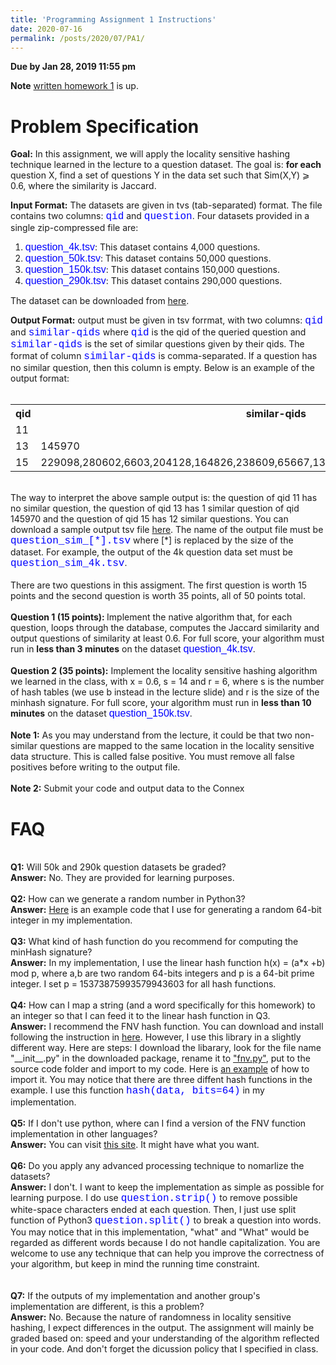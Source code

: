 ```yaml
---
title: 'Programming Assignment 1 Instructions'
date: 2020-07-16
permalink: /posts/2020/07/PA1/
---
```


 **Due by Jan 28, 2019 11:55 pm**

**Note** [written homework 1](https://hunglvosu.github.io/res/HW1.pdf) is up.

# Problem Specification

**Goal:** In this assignment, we will apply the locality sensitive hashing technique learned in the lecture to a question dataset. The goal is: <b>for each</b> question X, find a set of questions Y in the data set such that Sim(X,Y) &#x2a7e; 0.6, where the similarity is Jaccard.

**Input Format:** The datasets are given in tvs (tab-separated) format. The file contains two columns: <font face="Courier" size="3" color="blue">qid</font> and <font face="Courier" size="3" color="blue">question</font>. Four datasets provided in a single zip-compressed file are:
<ol> <li><font face="Verdana,Arial,Helvetica" size="3" color="blue">question_4k.tsv</font>: This dataset contains 4,000 questions.</li>
     <li><font face="Verdana,Arial,Helvetica" size="3" color="blue">question_50k.tsv</font>: This dataset contains 50,000 questions.</li>
      <li><font face="Verdana,Arial,Helvetica" size="3" color="blue">question_150k.tsv</font>: This dataset contains 150,000 questions.</li>
       <li><font face="Verdana,Arial,Helvetica" size="3" color="blue">question_290k.tsv</font>: This dataset contains 290,000 questions.</li>
    </ol>
The dataset can be downloaded from <a href = "https://hunglvosu.github.io/res/question-dataset.zip">here</a>.

**Output Format:** output must be given in tsv forrmat, with two columns: <font face="Courier" size="3" color="blue">qid</font> and <font face="Courier" size="3" color="blue">similar-qids</font> where <font face="Courier" size="3" color="blue">qid</font> is the qid of the queried question and <font face="Courier" size="3" color="blue">similar-qids</font> is the set of similar questions given by their qids. The format of column <font face="Courier" size="3" color="blue">similar-qids</font> is comma-separated. If a question has no similar question, then this column is empty. Below is an example of the output format:
<br>
<br>
<table border="0">
    <tr>
        <th>qid</th>
        <th>similar-qids</th>
    </tr>
    <tr>
        <td>11</td>
        <td></td>
    </tr>
    <tr>
        <td >13</td>
        <td>145970</td>
    </tr>
    <tr>
        <td>15</td>
        <td>229098,280602,6603,204128,164826,238609,65667,139632,265843,143673,217736,38330</td>
    </tr>
</table>
<br>
The way to interpret the above sample output is: the question of qid 11 has no similar question, the question of qid 13 has 1 similar question of qid 145970 and the question of qid 15 has 12 similar questions. You can download a sample output tsv file <a href = "https://hunglvosu.github.io/res/sample_output.tsv">here</a>. The name of the output file must be <font face="Courier" size="3" color="blue">question_sim_[*].tsv</font> where [*] is replaced by the size of the dataset. For example, the output of the 4k question data set must be <font face="Courier" size="3" color="blue">question_sim_4k.tsv</font>.
<br>
<br>
There are two questions in this assigment. The first question is worth 15 points and the second question is worth 35 points, all of 50 points total.
<br>
<br>
<b>Question 1 (15 points): </b> Implement the native algorithm that, for each question, loops through the database, computes the Jaccard similarity and output questions of similarity at least 0.6. For full score, your algorithm must run in <b>less than 3 minutes</b> on the dataset <font face="Verdana,Arial,Helvetica" size="3" color="blue">question_4k.tsv</font>.
<br>
<br>
<b>Question 2 (35 points):</b> Implement the locality sensitive hashing algorithm we learned in the class, with x = 0.6, s = 14 and r = 6, where s is the number of hash tables (we use b instead in the lecture slide) and r is the size of the minhash signature. For full score, your algorithm must run in <b>less than 10 minutes</b> on the dataset <font face="Verdana,Arial,Helvetica" size="3" color="blue">question_150k.tsv</font>.
<br>
<br>
<b>Note 1:</b> As you may understand from the lecture, it could be that two non-similar questions are mapped to the same location in the locality sensitive data structure. This is called false positive. You must remove all false positives before writing to the output file.
<br>
<br>
<b>Note 2:</b> Submit your code and output data to the Connex

# FAQ

<br>
<b>Q1:</b> Will 50k and 290k question datasets be graded?
<br>
<b>Answer:</b> No. They are provided for learning purposes.
<br>
<br>
<b>Q2:</b> How can we generate a random number in Python3?
<br>
<b>Answer:</b> <a href = "https://hunglvosu.github.io/res/random-gen.py">Here</a> is an example code that I use for generating a random 64-bit integer in my implementation.
<br>
<br>
<b>Q3:</b> What kind of hash function do you recommend for computing the minHash signature?
<br>
<b>Answer:</b> In my implementation, I use the linear hash function h(x) = (a*x +b) mod p, where a,b are two random 64-bits integers and p is a 64-bit prime integer. I set p = 15373875993579943603 for all hash functions.

<br>
<br>
<b>Q4:</b> How can I map a string (and a word specifically for this homework) to an integer so that I can feed it to the linear hash function in Q3.
<br>
<b>Answer:</b> I recommend the FNV hash function. You can download and install following the instruction in <a href = "https://pypi.org/project/fnv/">here</a>. However, I use this library in a slightly different way. Here are steps: I download the libarary, look for the file name "__init__.py" in the downloaded package, rename it to <a href = "https://hunglvosu.github.io/res/fnv.py">"fnv.py"</a>, put to the source code folder and import to my code. Here is <a href = "https://hunglvosu.github.io/res/fnv-example.py">an example</a> of how to import it. You may notice that there are three diffent hash functions in the example. I use this function <font face="Courier" size="3" color="blue">hash(data, bits=64)</font> in my implementation.
<br>
<br>
<b>Q5:</b> If I don't use python, where can I find a version of the FNV function implementation in other languages?
<br>
<b>Answer:</b> You can visit <a href = "http://isthe.com/chongo/tech/comp/fnv/">this site</a>. It might have what you want.
<br>
<br>
<b>Q6:</b> Do you apply any advanced processing technique to nomarlize the datasets?
<br>
<b>Answer:</b> I don't. I want to keep the implementation as simple as possible for learning purpose. I do use <font face="Courier" size="3" color="blue">question.strip()</font> to remove possible white-space characters ended at each question. Then, I just use split function of Python3 <font face="Courier" size="3" color="blue">question.split()</font> to break a question into words. You may notice that in this implementation, "what" and "What" would be regarded as different words because I do not handle capitalization. You are welcome to use any technique that can help you improve the correctness of your algorithm, but keep in mind the running time constraint.
<br>

<br>
<br>
<b>Q7:</b> If the outputs of my implementation and another group's implementation are different, is this a problem?
<br>
<b>Answer:</b> No. Because the nature of randomness in locality sensitive hashing, I expect differences in the output. The assignment will mainly be graded based on: speed and your understanding of the algorithm reflected in your code. And don't forget the dicussion policy that I specified in class. 
<br>
<br>
<br>

